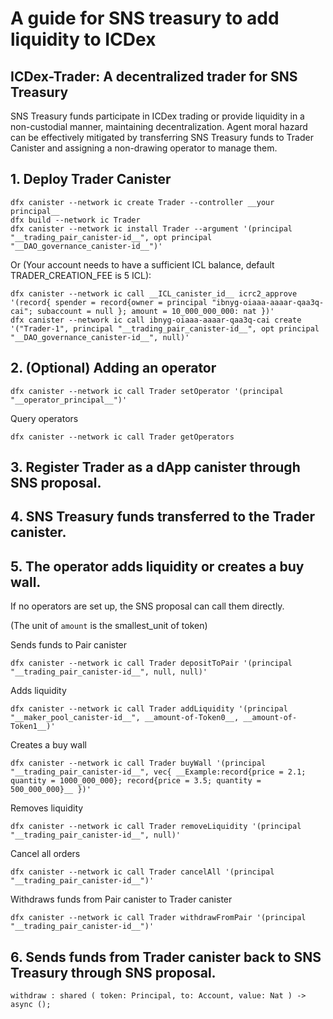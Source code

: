 # A guide for SNS treasury to add liquidity to ICDex

## ICDex-Trader: A decentralized trader for SNS Treasury

SNS Treasury funds participate in ICDex trading or provide liquidity in a non-custodial manner, maintaining decentralization. Agent moral hazard can be effectively mitigated by transferring SNS Treasury funds to Trader Canister and assigning a non-drawing operator to manage them. 

## 1. Deploy Trader Canister

```
dfx canister --network ic create Trader --controller __your principal__
dfx build --network ic Trader
dfx canister --network ic install Trader --argument '(principal "__trading_pair_canister-id__", opt principal "__DAO_governance_canister-id__")'
```
Or (Your account needs to have a sufficient ICL balance, default TRADER_CREATION_FEE is 5 ICL): 
```
dfx canister --network ic call __ICL_canister_id__ icrc2_approve '(record{ spender = record{owner = principal "ibnyg-oiaaa-aaaar-qaa3q-cai"; subaccount = null }; amount = 10_000_000_000: nat })'
dfx canister --network ic call ibnyg-oiaaa-aaaar-qaa3q-cai create '("Trader-1", principal "__trading_pair_canister-id__", opt principal "__DAO_governance_canister-id__", null)'
```

## 2. (Optional) Adding an operator
```
dfx canister --network ic call Trader setOperator '(principal "__operator_principal__")'
```
Query operators
```
dfx canister --network ic call Trader getOperators
```

## 3. Register Trader as a dApp canister through SNS proposal.

## 4. SNS Treasury funds transferred to the Trader canister.

## 5. The operator adds liquidity or creates a buy wall.

If no operators are set up, the SNS proposal can call them directly.

(The unit of `amount` is the smallest_unit of token)

Sends funds to Pair canister
```
dfx canister --network ic call Trader depositToPair '(principal "__trading_pair_canister-id__", null, null)'
```
Adds liquidity
```
dfx canister --network ic call Trader addLiquidity '(principal "__maker_pool_canister-id__", __amount-of-Token0__, __amount-of-Token1__)'
```
Creates a buy wall
```
dfx canister --network ic call Trader buyWall '(principal "__trading_pair_canister-id__", vec{ __Example:record{price = 2.1; quantity = 1000_000_000}; record{price = 3.5; quantity = 500_000_000}__ })'
```

Removes liquidity
```
dfx canister --network ic call Trader removeLiquidity '(principal "__trading_pair_canister-id__", null)'
```

Cancel all orders
```
dfx canister --network ic call Trader cancelAll '(principal "__trading_pair_canister-id__")'
```

Withdraws funds from Pair canister to Trader canister
```
dfx canister --network ic call Trader withdrawFromPair '(principal "__trading_pair_canister-id__")'
```

## 6. Sends funds from Trader canister back to SNS Treasury through SNS proposal.
```
withdraw : shared ( token: Principal, to: Account, value: Nat ) -> async ();
```
